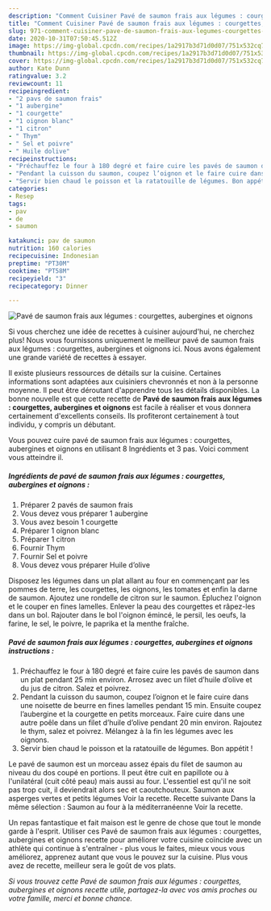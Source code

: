 ```yaml
---
description: "Comment Cuisiner Pavé de saumon frais aux légumes : courgettes, aubergines et oignons"
title: "Comment Cuisiner Pavé de saumon frais aux légumes : courgettes, aubergines et oignons"
slug: 971-comment-cuisiner-pave-de-saumon-frais-aux-legumes-courgettes-aubergines-et-oignons
date: 2020-10-31T07:50:45.512Z
image: https://img-global.cpcdn.com/recipes/1a2917b3d71d0d07/751x532cq70/pave-de-saumon-frais-aux-legumes-courgettes-aubergines-et-oignons-photo-principale-de-la-recette.jpg
thumbnail: https://img-global.cpcdn.com/recipes/1a2917b3d71d0d07/751x532cq70/pave-de-saumon-frais-aux-legumes-courgettes-aubergines-et-oignons-photo-principale-de-la-recette.jpg
cover: https://img-global.cpcdn.com/recipes/1a2917b3d71d0d07/751x532cq70/pave-de-saumon-frais-aux-legumes-courgettes-aubergines-et-oignons-photo-principale-de-la-recette.jpg
author: Kate Dunn
ratingvalue: 3.2
reviewcount: 11
recipeingredient:
- "2 pavs de saumon frais"
- "1 aubergine"
- "1 courgette"
- "1 oignon blanc"
- "1 citron"
- " Thym"
- " Sel et poivre"
- " Huile dolive"
recipeinstructions:
- "Préchauffez le four à 180 degré et faire cuire les pavés de saumon dans un plat pendant 25 min environ. Arrosez avec un filet d’huile d’olive et du jus de citron. Salez et poivrez."
- "Pendant la cuisson du saumon, coupez l’oignon et le faire cuire dans une noisette de beurre en fines lamelles pendant 15 min. Ensuite coupez l’aubergine et la courgette en petits morceaux. Faire cuire dans une autre poêle dans un filet d’huile d’olive pendant 20 min environ. Rajoutez le thym, salez et poivrez. Mélangez à la fin les légumes avec les oignons."
- "Servir bien chaud le poisson et la ratatouille de légumes. Bon appétit !"
categories:
- Resep
tags:
- pav
- de
- saumon

katakunci: pav de saumon 
nutrition: 160 calories
recipecuisine: Indonesian
preptime: "PT30M"
cooktime: "PT58M"
recipeyield: "3"
recipecategory: Dinner

---
```



![Pavé de saumon frais aux légumes : courgettes, aubergines et oignons](https://img-global.cpcdn.com/recipes/1a2917b3d71d0d07/751x532cq70/pave-de-saumon-frais-aux-legumes-courgettes-aubergines-et-oignons-photo-principale-de-la-recette.jpg)

Si vous cherchez une idée de recettes à cuisiner aujourd'hui, ne cherchez plus! Nous vous fournissons uniquement le meilleur pavé de saumon frais aux légumes : courgettes, aubergines et oignons ici. Nous avons également une grande variété de recettes à essayer.

Il existe plusieurs ressources de détails sur la cuisine. Certaines informations sont adaptées aux cuisiniers chevronnés et non à la personne moyenne. Il peut être déroutant d'apprendre tous les détails disponibles. La bonne nouvelle est que cette recette de <strong> Pavé de saumon frais aux légumes : courgettes, aubergines et oignons </strong> est facile à réaliser et vous donnera certainement d'excellents conseils. Ils profiteront certainement à tout individu, y compris un débutant.

<!--inarticleads1-->

Vous pouvez cuire pavé de saumon frais aux légumes : courgettes, aubergines et oignons en utilisant 8 Ingrédients et 3 pas. Voici comment vous atteindre il.

##### Ingrédients de pavé de saumon frais aux légumes : courgettes, aubergines et oignons :

1. Préparer 2 pavés de saumon frais
1. Vous devez vous préparer 1 aubergine
1. Vous avez besoin 1 courgette
1. Préparer 1 oignon blanc
1. Préparer 1 citron
1. Fournir  Thym
1. Fournir  Sel et poivre
1. Vous devez vous préparer  Huile d’olive


Disposez les légumes dans un plat allant au four en commençant par les pommes de terre, les courgettes, les oignons, les tomates et enfin la darne de saumon. Ajoutez une rondelle de citron sur le saumon. Épluchez l&#39;oignon et le couper en fines lamelles. Enlever la peau des courgettes et râpez-les dans un bol. Rajouter dans le bol l&#39;oignon émincé, le persil, les oeufs, la farine, le sel, le poivre, le paprika et la menthe fraîche. 

<!--inarticleads2-->

##### Pavé de saumon frais aux légumes : courgettes, aubergines et oignons instructions :

1. Préchauffez le four à 180 degré et faire cuire les pavés de saumon dans un plat pendant 25 min environ. Arrosez avec un filet d’huile d’olive et du jus de citron. Salez et poivrez.
1. Pendant la cuisson du saumon, coupez l’oignon et le faire cuire dans une noisette de beurre en fines lamelles pendant 15 min. Ensuite coupez l’aubergine et la courgette en petits morceaux. Faire cuire dans une autre poêle dans un filet d’huile d’olive pendant 20 min environ. Rajoutez le thym, salez et poivrez. Mélangez à la fin les légumes avec les oignons.
1. Servir bien chaud le poisson et la ratatouille de légumes. Bon appétit !


Le pavé de saumon est un morceau assez épais du filet de saumon au niveau du dos coupé en portions. Il peut être cuit en papillote ou à l&#39;unilatéral (cuit côté peau) mais aussi au four. L&#39;essentiel est qu&#39;il ne soit pas trop cuit, il deviendrait alors sec et caoutchouteux. Saumon aux asperges vertes et petits légumes Voir la recette. Recette suivante Dans la même sélection : Saumon au four à la méditerranéenne Voir la recette. 

<!--inarticleads1-->

<p>
Un repas fantastique et fait maison est le genre de chose que tout le monde garde à l'esprit. Utiliser ces Pavé de saumon frais aux légumes : courgettes, aubergines et oignons recette pour améliorer votre cuisine coïncide avec un athlète qui continue à s'entraîner - plus vous le faites, mieux vous vous améliorez, apprenez autant que vous le pouvez sur la cuisine. Plus vous avez de recette, meilleur sera le goût de vos plats.
</p>

<p>
<i>Si vous trouvez cette Pavé de saumon frais aux légumes : courgettes, aubergines et oignons recette utile, partagez-la avec vos amis proches ou votre famille, merci et bonne chance.</i>
</p>
